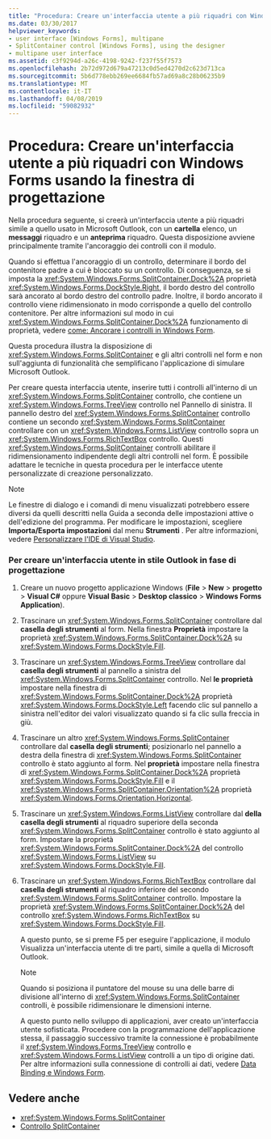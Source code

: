 ```yaml
---
title: "Procedura: Creare un'interfaccia utente a più riquadri con Windows Forms usando la finestra di progettazione"
ms.date: 03/30/2017
helpviewer_keywords:
- user interface [Windows Forms], multipane
- SplitContainer control [Windows Forms], using the designer
- multipane user interface
ms.assetid: c3f9294d-a26c-4198-9242-f237f55f7573
ms.openlocfilehash: 2b72d972d679a47213c0d5ed4270d2c623d713ca
ms.sourcegitcommit: 5b6d778ebb269ee6684fb57ad69a8c28b06235b9
ms.translationtype: MT
ms.contentlocale: it-IT
ms.lasthandoff: 04/08/2019
ms.locfileid: "59082932"
---
```

# <a name="how-to-create-a-multipane-user-interface-with-windows-forms-using-the-designer"></a>Procedura: Creare un'interfaccia utente a più riquadri con Windows Forms usando la finestra di progettazione
Nella procedura seguente, si creerà un'interfaccia utente a più riquadri simile a quello usato in Microsoft Outlook, con un **cartella** elenco, un **messaggi** riquadro e un **anteprima** riquadro. Questa disposizione avviene principalmente tramite l'ancoraggio dei controlli con il modulo.  
  
 Quando si effettua l'ancoraggio di un controllo, determinare il bordo del contenitore padre a cui è bloccato su un controllo. Di conseguenza, se si imposta la <xref:System.Windows.Forms.SplitContainer.Dock%2A> proprietà <xref:System.Windows.Forms.DockStyle.Right>, il bordo destro del controllo sarà ancorato al bordo destro del controllo padre. Inoltre, il bordo ancorato il controllo viene ridimensionato in modo corrisponde a quello del controllo contenitore. Per altre informazioni sul modo in cui <xref:System.Windows.Forms.SplitContainer.Dock%2A> funzionamento di proprietà, vedere [come: Ancorare i controlli in Windows Form](how-to-dock-controls-on-windows-forms.md).  
  
 Questa procedura illustra la disposizione di <xref:System.Windows.Forms.SplitContainer> e gli altri controlli nel form e non sull'aggiunta di funzionalità che semplificano l'applicazione di simulare Microsoft Outlook.  
  
 Per creare questa interfaccia utente, inserire tutti i controlli all'interno di un <xref:System.Windows.Forms.SplitContainer> controllo, che contiene un <xref:System.Windows.Forms.TreeView> controllo nel Pannello di sinistra. Il pannello destro del <xref:System.Windows.Forms.SplitContainer> controllo contiene un secondo <xref:System.Windows.Forms.SplitContainer> controllare con un <xref:System.Windows.Forms.ListView> controllo sopra un <xref:System.Windows.Forms.RichTextBox> controllo. Questi <xref:System.Windows.Forms.SplitContainer> controlli abilitare il ridimensionamento indipendente degli altri controlli nel form. È possibile adattare le tecniche in questa procedura per le interfacce utente personalizzate di creazione personalizzato.  
  
> [!NOTE]
>  Le finestre di dialogo e i comandi di menu visualizzati potrebbero essere diversi da quelli descritti nella Guida a seconda delle impostazioni attive o dell'edizione del programma. Per modificare le impostazioni, scegliere **Importa/Esporta impostazioni** dal menu **Strumenti** . Per altre informazioni, vedere [Personalizzare l'IDE di Visual Studio](/visualstudio/ide/personalizing-the-visual-studio-ide).  
  
### <a name="to-create-an-outlook-style-user-interface-at-design-time"></a>Per creare un'interfaccia utente in stile Outlook in fase di progettazione  
  
1.  Creare un nuovo progetto applicazione Windows (**File** > **New** > **progetto** > **Visual C#** oppure **Visual Basic** > **Desktop classico** > **Windows Forms Application**).  
  
2.  Trascinare un <xref:System.Windows.Forms.SplitContainer> controllare dal **casella degli strumenti** al form. Nella finestra **Proprietà** impostare la proprietà <xref:System.Windows.Forms.SplitContainer.Dock%2A> su <xref:System.Windows.Forms.DockStyle.Fill>.  
  
3.  Trascinare un <xref:System.Windows.Forms.TreeView> controllare dal **casella degli strumenti** al pannello a sinistra del <xref:System.Windows.Forms.SplitContainer> controllo. Nel **le proprietà** impostare nella finestra di <xref:System.Windows.Forms.SplitContainer.Dock%2A> proprietà <xref:System.Windows.Forms.DockStyle.Left> facendo clic sul pannello a sinistra nell'editor dei valori visualizzato quando si fa clic sulla freccia in giù.  
  
4.  Trascinare un altro <xref:System.Windows.Forms.SplitContainer> controllare dal **casella degli strumenti**; posizionarlo nel pannello a destra della finestra di <xref:System.Windows.Forms.SplitContainer> controllo è stato aggiunto al form. Nel **proprietà** impostare nella finestra di <xref:System.Windows.Forms.SplitContainer.Dock%2A> proprietà <xref:System.Windows.Forms.DockStyle.Fill> e il <xref:System.Windows.Forms.SplitContainer.Orientation%2A> proprietà <xref:System.Windows.Forms.Orientation.Horizontal>.  
  
5.  Trascinare un <xref:System.Windows.Forms.ListView> controllare dal **della casella degli strumenti** al riquadro superiore della seconda <xref:System.Windows.Forms.SplitContainer> controllo è stato aggiunto al form. Impostare la proprietà <xref:System.Windows.Forms.SplitContainer.Dock%2A> del controllo <xref:System.Windows.Forms.ListView> su <xref:System.Windows.Forms.DockStyle.Fill>.  
  
6.  Trascinare un <xref:System.Windows.Forms.RichTextBox> controllare dal **casella degli strumenti** al riquadro inferiore del secondo <xref:System.Windows.Forms.SplitContainer> controllo. Impostare la proprietà <xref:System.Windows.Forms.SplitContainer.Dock%2A> del controllo <xref:System.Windows.Forms.RichTextBox> su <xref:System.Windows.Forms.DockStyle.Fill>.  
  
     A questo punto, se si preme F5 per eseguire l'applicazione, il modulo Visualizza un'interfaccia utente di tre parti, simile a quella di Microsoft Outlook.  
  
    > [!NOTE]
    >  Quando si posiziona il puntatore del mouse su una delle barre di divisione all'interno di <xref:System.Windows.Forms.SplitContainer> controlli, è possibile ridimensionare le dimensioni interne.  
  
     A questo punto nello sviluppo di applicazioni, aver creato un'interfaccia utente sofisticata. Procedere con la programmazione dell'applicazione stessa, il passaggio successivo tramite la connessione è probabilmente il <xref:System.Windows.Forms.TreeView> controllo e <xref:System.Windows.Forms.ListView> controlli a un tipo di origine dati. Per altre informazioni sulla connessione di controlli ai dati, vedere [Data Binding e Windows Form](../data-binding-and-windows-forms.md).  
  
## <a name="see-also"></a>Vedere anche

- <xref:System.Windows.Forms.SplitContainer>
- [Controllo SplitContainer](splitcontainer-control-windows-forms.md)
